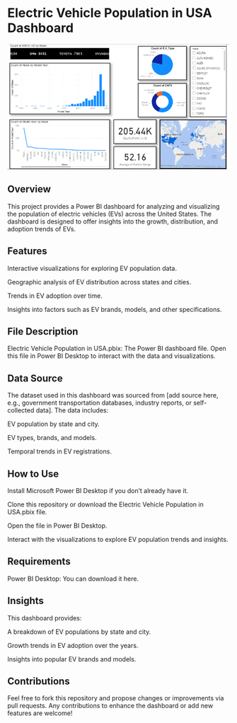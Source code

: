 # Electric Vehicle Population in USA Dashboard
![](https://github.com/MahmoudRaga/Electric-Vehicle-Population-in-USA-Data-Analysis/blob/main/Picture4.png)

## Overview

This project provides a Power BI dashboard for analyzing and visualizing the population of electric vehicles (EVs) across the United States. The dashboard is designed to offer insights into the growth, distribution, and adoption trends of EVs.

## Features

Interactive visualizations for exploring EV population data.

Geographic analysis of EV distribution across states and cities.

Trends in EV adoption over time.

Insights into factors such as EV brands, models, and other specifications.

## File Description

Electric Vehicle Population in USA.pbix: The Power BI dashboard file. Open this file in Power BI Desktop to interact with the data and visualizations.

## Data Source

The dataset used in this dashboard was sourced from [add source here, e.g., government transportation databases, industry reports, or self-collected data]. The data includes:

EV population by state and city.

EV types, brands, and models.

Temporal trends in EV registrations.

## How to Use

Install Microsoft Power BI Desktop if you don’t already have it.

Clone this repository or download the Electric Vehicle Population in USA.pbix file.

Open the file in Power BI Desktop.

Interact with the visualizations to explore EV population trends and insights.

## Requirements

Power BI Desktop: You can download it here.

## Insights

This dashboard provides:

A breakdown of EV populations by state and city.

Growth trends in EV adoption over the years.

Insights into popular EV brands and models.

## Contributions

Feel free to fork this repository and propose changes or improvements via pull requests. Any contributions to enhance the dashboard or add new features are welcome!
